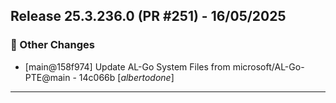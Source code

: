 ## Release 25.3.236.0 (PR #251) - 16/05/2025
### 🔧 Other Changes
  * [main@158f974] Update AL-Go System Files from microsoft/AL-Go-PTE@main - 14c066b [*albertodone*]

---

